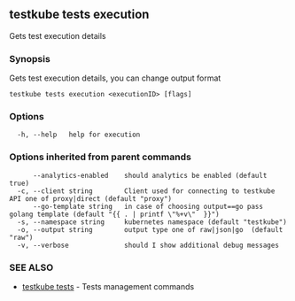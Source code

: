 ## testkube tests execution

Gets test execution details

### Synopsis

Gets test execution details, you can change output format

```
testkube tests execution <executionID> [flags]
```

### Options

```
  -h, --help   help for execution
```

### Options inherited from parent commands

```
      --analytics-enabled    should analytics be enabled (default true)
  -c, --client string        Client used for connecting to testkube API one of proxy|direct (default "proxy")
      --go-template string   in case of choosing output==go pass golang template (default "{{ . | printf \"%+v\"  }}")
  -s, --namespace string     kubernetes namespace (default "testkube")
  -o, --output string        output type one of raw|json|go  (default "raw")
  -v, --verbose              should I show additional debug messages
```

### SEE ALSO

* [testkube tests](testkube_tests.md)	 - Tests management commands

